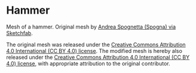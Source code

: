 # Hammer

Mesh of a hammer.
Original mesh by [Andrea Spognetta (Spogna) via Sketchfab](https://sketchfab.com/3d-models/hammer-rawscan-01e5b5acad9843818529d15663df5b9e).

The original mesh was released under the [Creative Commons Attribution 4.0 International (CC BY 4.0) license](https://creativecommons.org/licenses/by/4.0/).
The modified mesh is hereby also released under the [Creative Commons Attribution 4.0 International (CC BY 4.0) license](https://creativecommons.org/licenses/by/4.0/), with appropriate attribution to the original contributor.

